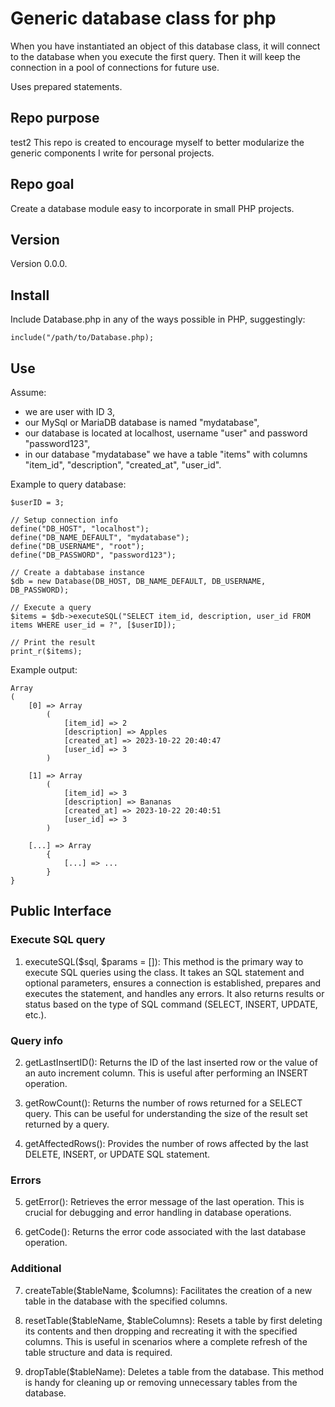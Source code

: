 # Generic database class for php

When you have instantiated an object of this database class, it will connect to the database when you execute the first query. Then it will keep the connection in a pool of connections for future use.

Uses prepared statements.

## Repo purpose

test2
This repo is created to encourage myself to better modularize the generic components I write for personal projects.

## Repo goal

Create a database module easy to incorporate in small PHP projects.

## Version

Version 0.0.0.

## Install

Include Database.php in any of the ways possible in PHP, suggestingly:

```
include("/path/to/Database.php);
```

## Use

Assume:

- we are user with ID 3,
- our MySql or MariaDB database is named "mydatabase",
- our database is located at localhost, username "user" and password "password123",
- in our database "mydatabase" we have a table "items" with columns "item_id", "description", "created_at", "user_id".

Example to query database:

```
$userID = 3;

// Setup connection info
define("DB_HOST", "localhost");
define("DB_NAME_DEFAULT", "mydatabase");
define("DB_USERNAME", "root");
define("DB_PASSWORD", "password123");

// Create a dabtabase instance
$db = new Database(DB_HOST, DB_NAME_DEFAULT, DB_USERNAME, DB_PASSWORD);

// Execute a query
$items = $db->executeSQL("SELECT item_id, description, user_id FROM items WHERE user_id = ?", [$userID]);

// Print the result
print_r($items);
```

Example output:

```
Array
(
    [0] => Array
        (
            [item_id] => 2
            [description] => Apples
            [created_at] => 2023-10-22 20:40:47
            [user_id] => 3
        )

    [1] => Array
        (
            [item_id] => 3
            [description] => Bananas
            [created_at] => 2023-10-22 20:40:51
            [user_id] => 3
        )

    [...] => Array
        {
            [...] => ...
        }
}
```

## Public Interface

### Execute SQL query

1.  executeSQL($sql, $params = []): This method is the primary way to execute SQL queries using the class. It takes an SQL statement and optional parameters, ensures a connection is established, prepares and executes the statement, and handles any errors. It also returns results or status based on the type of SQL command (SELECT, INSERT, UPDATE, etc.).

### Query info

2.  getLastInsertID(): Returns the ID of the last inserted row or the value of an auto increment column. This is useful after performing an INSERT operation.

3.  getRowCount(): Returns the number of rows returned for a SELECT query. This can be useful for understanding the size of the result set returned by a query.

4.  getAffectedRows(): Provides the number of rows affected by the last DELETE, INSERT, or UPDATE SQL statement.

### Errors

5.  getError(): Retrieves the error message of the last operation. This is crucial for debugging and error handling in database operations.

6.  getCode(): Returns the error code associated with the last database operation.

### Additional

7.  createTable($tableName, $columns): Facilitates the creation of a new table in the database with the specified columns.

8.  resetTable($tableName, $tableColumns): Resets a table by first deleting its contents and then dropping and recreating it with the specified columns. This is useful in scenarios where a complete refresh of the table structure and data is required.

9.  dropTable($tableName): Deletes a table from the database. This method is handy for cleaning up or removing unnecessary tables from the database.

